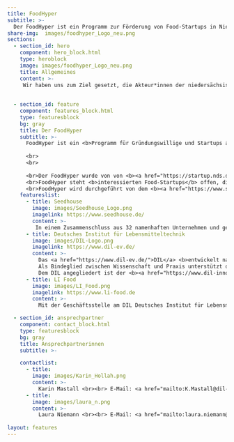```yaml
---
title: FoodHyper
subtitle: >-
  Der FoodHyper ist ein Programm zur Förderung von Food-Startups in Niedersachsen für Gründerinnen, Gründer und Gründungsinteressierte der Ernährungsbranche. Es bietet mit seinen unterschiedlichen Formaten sowohl für erste Ideen als auch frühphasige Startups Unterstützung bei Produkt, Geschäftsidee und Netzwerk. Eingebettet in das bestehende Ökosystem verknüpft der FoodHyper bestehende Programme und Akteur*innen und bietet somit den optimalen Anlaufpunkt für Food-Startups.
share-img:  images/foodhyper_Logo_neu.png
sections:
  - section_id: hero
    component: hero_block.html
    type: heroblock
    image: images/foodhyper_Logo_neu.png
    title: Allgemeines
    content: >-
     Wir haben uns zum Ziel gesetzt, die Akteur*innen der niedersächsischen Food-Gründerszene stärker miteinander zu vernetzen und (technologische) Innovationen in der Lebensmittelbranche zu fördern.
     
 
  - section_id: feature
    component: features_block.html
    type: featuresblock
    bg: gray
    title: Der FoodHyper
    subtitle: >-
      FoodHyper ist ein <b>Programm für Gründungswillige und Startups aus Deutschland und den Nachbarländern</b>, die sich mit Ideen und Geschäftsmodellen <b>aus der Ernährungswirtschaft</b> befassen.  
      
      <br>
      <br>
  
      <br>Der FoodHyper wurde von von <b><a href="https://startup.nds.de/">Niedersachsen.next Startup</a></b> ins Leben gerufen und wird von den Konsortialpartnern seedhouse und DIL als Teil der <b><a href="https://www.li-food.de/">Landesinitiative Ernährungswirtschaft (LI-Food)</a></b> fortgeführt.
      <br>FoodHyper steht <b>interessierten Food-Startups</b> offen, die aus <b>Niedersachsen </b>stammen oder die sich für ein Engagement in Niedersachen interessieren.
      <br>FoodHyper wird durchgeführt von dem <b><a href="https://www.seedhouse.de/">Seedhouse</a></b>, der <b><a href="https://innovate-os.de/"> innovate!</a></b> und der <b><a href="https://www.dil-ev.de/">DIL</a>.</b> 
    featureslist:
      - title: Seedhouse
        image: images/Seedhouse_Logo.png
        imagelink: https://www.seedhouse.de/
        content: >-
         In einem Zusammenschluss aus 32 namenhaften Unternehmen und gefördert durch das Land Niedersachsen <b>bietet das <a href="https://www.seedhouse.de/">Seedhouse</a></b> eine <b>Plattform für Innovationen aus den Bereichen Agrar, Food und Digitalisierung.</b> Der Accelerator ist offen für Startups aus allen Phasen und hilft mit maßgeschneiderten Lösungen in allen Bereichen der Entwicklung. In unserem Gründungs-Ökosystem sind Wirtschaft, Wissenschaft, Investoren, Organisationen und Politik und zahlreiche weitere Stakeholder für die Unterstützung von Startups vertreten. Wir öffnen dir diese Türen.
      - title: Deutsches Institut für Lebensmitteltechnik
        image: images/DIL-Logo.png
        imagelink: https://www.dil-ev.de/
        content: >-
          Das <a href="https://www.dil-ev.de/">DIL</a> <b>entwickelt nachhaltige und effiziente Lösungen für Prozesstechnologien und neue Produktentwicklungen für den Lebensmittelbereich</b>. Problemstellungen können aus den verschiedenen Perspektiven der Lebensmitteltechnologie unter den Kriterien der Innovation, Digitalisierung und Nachhaltigkeit bearbeitet werden. 
          Als Bindeglied zwischen Wissenschaft und Praxis unterstützt das DIL Kunden und Partner kontinuierlich im Innovationsprozess und sorgt für einen Technologietransfer in die Lebensmittelindustrie. 
          Dem DIL angegliedert ist der <b><a href="https://www.dil-innovationhub.de/">DIL </a></b> als Plattform um <b>Innovationen im Bereich der Lebensmittelwirtschaft zu fördern</b> und <b>Akteur*innen</b> aus diesem Bereich <b>zu vernetzen</b>.​
      - title: LI Food
        image: images/LI_Food.png
        imagelink: https://www.li-food.de
        content: >-
          Mit der Geschäftsstelle am DIL Deutsches Institut für Lebensmitteltechnik e. V. und dem Seedhouse Accelerator als Partner, <b>bündelt die <a href="https://www.li-food.de/">LI Food</a> Kompetenzen und Knowhow in allen Bereichen der Ernährungswirtschaft für ganz Niedersachsen</b>. Die Landesinitiative versteht sich als branchen- und technologieübergreifendes Kompetenznetz mit hoher Markt- und Anwendungsorientierung. <b>Ziel ist die Mobilisierung und Erschließung niedersächsischer Innovationspotenziale für eine wirtschaftlich, ökologisch und sozial nachhaltige Entwicklung der Branche</b>. In allen Handlungsfeldern erhält die LI Food Unterstützung durch strategische Netzwerkpartner aus Niedersachsen, die eng in die Aktivitäten der <a href="https://www.li-food.de/">LI Food</a> eingebunden sind.

  - section_id: ansprechpartner
    component: contact_block.html
    type: featuresblock
    bg: gray
    title: Ansprechpartnerinnen
    subtitle: >-

    contactlist:
      - title:
        image: images/Karin_Hollah.png
        content: >-
          Karin Mastall <br><br> E-Mail: <a href="mailto:K.Mastall@dil-ev.de">K.Mastall@dil-ev.de </a>  <br><br> Tel.: 05431 183 193
      - title: 
        image: images/laura_n.png
        content: >-
          Laura Niemann <br><br> E-Mail: <a href="mailto:laura.niemann@seedhouse.de ">laura.niemann@seedhouse.de</a>  <br><br> Tel.: 0151 67965973
    
layout: features
---
```

